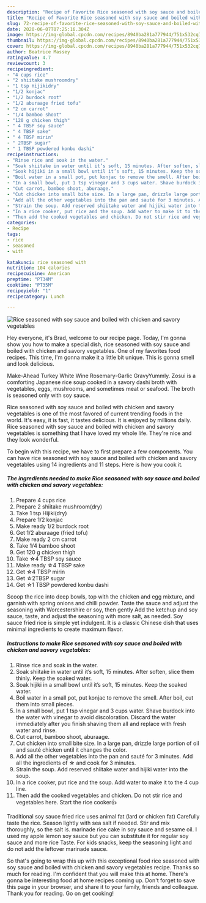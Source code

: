 ```yaml
---
description: "Recipe of Favorite Rice seasoned with soy sauce and boiled with chicken and savory vegetables"
title: "Recipe of Favorite Rice seasoned with soy sauce and boiled with chicken and savory vegetables"
slug: 72-recipe-of-favorite-rice-seasoned-with-soy-sauce-and-boiled-with-chicken-and-savory-vegetables
date: 2020-06-07T07:25:16.304Z
image: https://img-global.cpcdn.com/recipes/8940ba281a777944/751x532cq70/rice-seasoned-with-soy-sauce-and-boiled-with-chicken-and-savory-vegetables-recipe-main-photo.jpg
thumbnail: https://img-global.cpcdn.com/recipes/8940ba281a777944/751x532cq70/rice-seasoned-with-soy-sauce-and-boiled-with-chicken-and-savory-vegetables-recipe-main-photo.jpg
cover: https://img-global.cpcdn.com/recipes/8940ba281a777944/751x532cq70/rice-seasoned-with-soy-sauce-and-boiled-with-chicken-and-savory-vegetables-recipe-main-photo.jpg
author: Beatrice Massey
ratingvalue: 4.7
reviewcount: 3
recipeingredient:
- "4 cups rice"
- "2 shiitake mushroomdry"
- "1 tsp Hijikidry"
- "1/2 konjac"
- "1/2 burdock root"
- "1/2 aburaage fried tofu"
- "2 cm carrot"
- "1/4 bamboo shoot"
- "120 g chicken thigh"
- " 4 TBSP soy sauce"
- " 4 TBSP sake"
- " 4 TBSP mirin"
- " 2TBSP sugar"
- " 1 TBSP powdered konbu dashi"
recipeinstructions:
- "Rinse rice and soak in the water."
- "Soak shiitake in water until it’s soft, 15 minutes. After soften, slice them thinly. Keep the soaked water."
- "Soak hijiki in a small bowl until it’s soft, 15 minutes. Keep the soaked water."
- "Boil water in a small pot, put konjac to remove the smell. After boil, cut them into small pieces."
- "In a small bowl, put 1 tsp vinegar and 3 cups water. Shave burdock into the water with vinegar to avoid discoloration. Discard the water immediately after you finish shaving them all and replace with fresh water and rinse."
- "Cut carrot, bamboo shoot, aburaage."
- "Cut chicken into small bite size. In a large pan, drizzle large portion of oil and sauté chicken until it changes the color."
- "Add all the other vegetables into the pan and sauté for 3 minutes. Add all the ingredients of ☆ and cook for 3 minutes."
- "Strain the soup. Add reserved shiitake water and hijiki water into the soup."
- "In a rice cooker, put rice and the soup. Add water to make it to the 4 cup line."
- "Then add the cooked vegetables and chicken. Do not stir rice and vegetables here. Start the rice cooker👍"
categories:
- Recipe
tags:
- rice
- seasoned
- with

katakunci: rice seasoned with 
nutrition: 104 calories
recipecuisine: American
preptime: "PT34M"
cooktime: "PT35M"
recipeyield: "1"
recipecategory: Lunch

---
```



![Rice seasoned with soy sauce and boiled with chicken and savory vegetables](https://img-global.cpcdn.com/recipes/8940ba281a777944/751x532cq70/rice-seasoned-with-soy-sauce-and-boiled-with-chicken-and-savory-vegetables-recipe-main-photo.jpg)

Hey everyone, it's Brad, welcome to our recipe page. Today, I'm gonna show you how to make a special dish, rice seasoned with soy sauce and boiled with chicken and savory vegetables. One of my favorites food recipes. This time, I'm gonna make it a little bit unique. This is gonna smell and look delicious.

Make-Ahead Turkey White Wine Rosemary-Garlic GravyYummly. Zosui is a comforting Japanese rice soup cooked in a savory dashi broth with vegetables, eggs, mushrooms, and sometimes meat or seafood. The broth is seasoned only with soy sauce.

Rice seasoned with soy sauce and boiled with chicken and savory vegetables is one of the most favored of current trending foods in the world. It's easy, it is fast, it tastes delicious. It is enjoyed by millions daily. Rice seasoned with soy sauce and boiled with chicken and savory vegetables is something that I have loved my whole life. They're nice and they look wonderful.


To begin with this recipe, we have to first prepare a few components. You can have rice seasoned with soy sauce and boiled with chicken and savory vegetables using 14 ingredients and 11 steps. Here is how you cook it.

<!--inarticleads1-->

##### The ingredients needed to make Rice seasoned with soy sauce and boiled with chicken and savory vegetables:

1. Prepare 4 cups rice
1. Prepare 2 shiitake mushroom(dry)
1. Take 1 tsp Hijiki(dry)
1. Prepare 1/2 konjac
1. Make ready 1/2 burdock root
1. Get 1/2 aburaage (fried tofu)
1. Make ready 2 cm carrot
1. Take 1/4 bamboo shoot
1. Get 120 g chicken thigh
1. Take  ☆4 TBSP soy sauce
1. Make ready  ☆4 TBSP sake
1. Get  ☆4 TBSP mirin
1. Get  ☆2TBSP sugar
1. Get  ☆1 TBSP powdered konbu dashi


Scoop the rice into deep bowls, top with the chicken and egg mixture, and garnish with spring onions and chilli powder. Taste the sauce and adjust the seasoning with Worcestershire or soy, then gently Add the ketchup and soy sauce, taste, and adjust the seasoning with more salt, as needed. Soy sauce fried rice is simple yet indulgent. It is a classic Chinese dish that uses minimal ingredients to create maximum flavor. 

<!--inarticleads2-->

##### Instructions to make Rice seasoned with soy sauce and boiled with chicken and savory vegetables:

1. Rinse rice and soak in the water.
1. Soak shiitake in water until it’s soft, 15 minutes. After soften, slice them thinly. Keep the soaked water.
1. Soak hijiki in a small bowl until it’s soft, 15 minutes. Keep the soaked water.
1. Boil water in a small pot, put konjac to remove the smell. After boil, cut them into small pieces.
1. In a small bowl, put 1 tsp vinegar and 3 cups water. Shave burdock into the water with vinegar to avoid discoloration. Discard the water immediately after you finish shaving them all and replace with fresh water and rinse.
1. Cut carrot, bamboo shoot, aburaage.
1. Cut chicken into small bite size. In a large pan, drizzle large portion of oil and sauté chicken until it changes the color.
1. Add all the other vegetables into the pan and sauté for 3 minutes. Add all the ingredients of ☆ and cook for 3 minutes.
1. Strain the soup. Add reserved shiitake water and hijiki water into the soup.
1. In a rice cooker, put rice and the soup. Add water to make it to the 4 cup line.
1. Then add the cooked vegetables and chicken. Do not stir rice and vegetables here. Start the rice cooker👍


Traditional soy sauce fried rice uses animal fat (lard or chicken fat) Carefully taste the rice. Season lightly with sea salt if needed. Stir and mix thoroughly, so the salt is. marinade rice cake in soy sauce and sesame oil. I used my apple lemon soy sauce but you can substitute it for regular soy sauce and more rice Taste. For kids snacks, keep the seasoning light and do not add the leftover marinade sauce. 

So that's going to wrap this up with this exceptional food rice seasoned with soy sauce and boiled with chicken and savory vegetables recipe. Thanks so much for reading. I'm confident that you will make this at home. There's gonna be interesting food at home recipes coming up. Don't forget to save this page in your browser, and share it to your family, friends and colleague. Thank you for reading. Go on get cooking!
